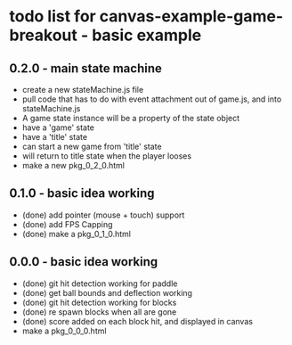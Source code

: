 # todo list for canvas-example-game-breakout  - basic example

## 0.2.0 - main state machine
* create a new stateMachine.js file
* pull code that has to do with event attachment out of game.js, and into stateMachine.js
* A game state instance will be a property of the state object
* have a 'game' state
* have a 'title' state
* can start a new game from 'title' state
* will return to title state when the player looses
* make a new pkg_0_2_0.html

## 0.1.0 - basic idea working
* (done) add pointer (mouse + touch) support
* (done) add FPS Capping
* (done) make a pkg_0_1_0.html

## 0.0.0 - basic idea working
* (done) git hit detection working for paddle
* (done) get ball bounds and deflection working
* (done) git hit detection working for blocks
* (done) re spawn blocks when all are gone
* (done) score added on each block hit, and displayed in canvas
* make a pkg_0_0_0.html